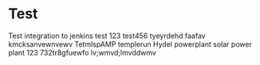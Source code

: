 # Test
Test integration to jenkins
test 123
test456
tyeyrdehd
faafav
kmcksanvewnvewv
TetmlspAMP
templerun
Hydel 
powerplant
solar power plant 123
732tr8gfuewfo
lv;wmvd;lmvddwmv
